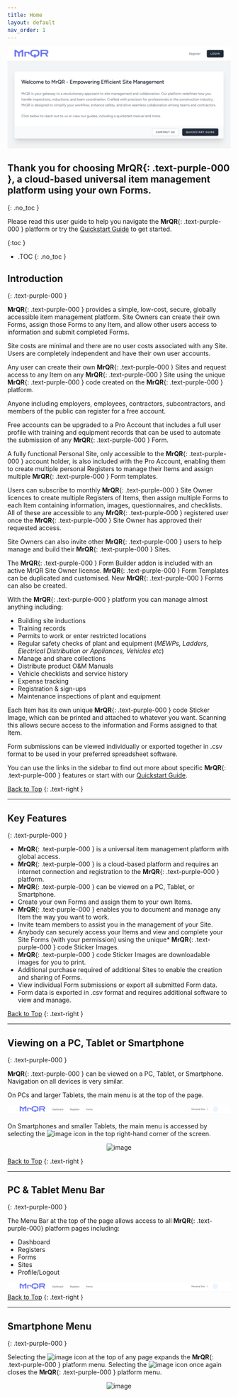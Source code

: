 ```yaml
---
title: Home
layout: default
nav_order: 1
---
```


<html>
<head>
  
<meta charset="UTF-8">
<meta name="description" content="mrqr">
<meta name="keywords" content="forms, form builder, form submission, data collection, safety, inspections">
<meta name="author" content="mark reeves">
<meta name="viewport" content="width=device-width, initial-scale=1.0">
  
<style>
.button {
  padding: 5px 12px;
  text-align: center;
  text-decoration: none;
  display: inline-block;
  font-size: 12px;
  margin: 4px 2px;
  cursor: pointer; }
.button1 {background-color: #000000;} /* Black */
.button2 {background-color: white;}
.button1 {color: white;}
.button2 {color: black;}
.button1 {border: none;}
.button2 {border: 1px solid grey}
.button1 {border-radius: 5px;}
.button2 {border-radius: 5px;}
  
</style>
</head>
</html>




![Index](/assets/images/MrQR_Landing_Page.png "Landing Page")


## Thank you for choosing **MrQR**{: .text-purple-000 }, a cloud-based universal item management platform using your own Forms.
{: .no_toc }

Please read this user guide to help you navigate the **MrQR**{: .text-purple-000 } platform or try the [Quickstart Guide](https://docs.mrqr.me/quickstart/) to get started.

{:toc }
- .TOC
{: .no_toc }

## Introduction
{: .text-purple-000 }

**MrQR**{: .text-purple-000 } provides a simple, low-cost, secure, globally accessible item management platform. Site Owners can create their own Forms, assign those Forms to any Item, and allow other users access to information and submit completed Forms.

Site costs are minimal and there are no user costs associated with any Site. Users are completely independent and have their own user accounts.

Any user can create their own **MrQR**{: .text-purple-000 } Sites and request access to any Item on any **MrQR**{: .text-purple-000 } Site using the unique **MrQR**{: .text-purple-000 } code created on the **MrQR**{: .text-purple-000 } platform.

Anyone including employers, employees, contractors, subcontractors, and members of the public can register for a free account.

Free accounts can be upgraded to a Pro Account that includes a full user profile with training and equipment records that can be used to automate the submission of any **MrQR**{: .text-purple-000 } Form. 

A fully functional Personal Site, only accessible to the **MrQR**{: .text-purple-000 } account holder, is also included with the Pro Account, enabling them to create multiple personal Registers to manage their Items and assign multiple **MrQR**{: .text-purple-000 } Form templates.

Users can subscribe to monthly **MrQR**{: .text-purple-000 } Site Owner licences to create multiple Registers of Items, then assign multiple Forms to each Item containing information, images, questionnaires, and checklists.  All of these are accessible to any **MrQR**{: .text-purple-000 } registered user once the **MrQR**{: .text-purple-000 } Site Owner has approved their requested access.

Site Owners can also invite other **MrQR**{: .text-purple-000 } users to help manage and build their **MrQR**{: .text-purple-000 } Sites.

The **MrQR**{: .text-purple-000 } Form Builder addon is included with an active MrQR Site Owner license. **MrQR**{: .text-purple-000 } Form Templates can be duplicated and customised. New **MrQR**{: .text-purple-000 } Forms can also be created.

With the **MrQR**{: .text-purple-000 } platform you can manage almost anything including:
* Building site inductions
* Training records
* Permits to work or enter restricted locations
* Regular safety checks of plant and equipment (*MEWPs, Ladders, Electrical Distribution or Appliances, Vehicles etc*)
* Manage and share collections
* Distribute product O&M Manuals
* Vehicle checklists and service history
* Expense tracking
* Registration & sign-ups
* Maintenance inspections of plant and equipment

Each Item has its own unique **MrQR**{: .text-purple-000 } code Sticker Image, which can be printed and attached to whatever you want. Scanning this allows secure access to the information and Forms assigned to that Item.

Form submissions can be viewed individually or exported together in .csv format to be used in your preferred spreadsheet software.

You can use the links in the sidebar to find out more about specific **MrQR**{: .text-purple-000 } features or start with our [Quickstart Guide](https://docs.mrqr.me/quickstart/).

[Back to Top](https://docs.mrqr.me/index)
{: .text-right }
___
## Key Features
{: .text-purple-000 }

* **MrQR**{: .text-purple-000 } is a universal item management platform with global access.
* **MrQR**{: .text-purple-000 } is a cloud-based platform and requires an internet connection and registration to the **MrQR**{: .text-purple-000 } platform.
* **MrQR**{: .text-purple-000 } can be viewed on a PC, Tablet, or Smartphone. 
* Create your own Forms and assign them to your own Items.
* **MrQR**{: .text-purple-000 } enables you to document and manage any Item the way you want to work.
* Invite team members to assist you in the management of your Site.
* Anybody can securely access your Items and view and complete your Site Forms (with your permission) using the unique* 
**MrQR**{: .text-purple-000 } code Sticker Images.
* **MrQR**{: .text-purple-000 } code Sticker Images are downloadable images for you to print.
* Additional purchase required of additional Sites to enable the creation and sharing of Forms.
* View individual Form submissions or export all submitted Form data.
* Form data is exported in .csv format and requires additional software to view and manage.

[Back to Top](https://docs.mrqr.me/index)
{: .text-right }
___
## Viewing on a PC, Tablet or Smartphone
{: .text-purple-000 }

**MrQR**{: .text-purple-000 } can be viewed on a PC, Tablet, or Smartphone. Navigation on all devices is very similar.

On PCs and larger Tablets, the main menu is at the top of the page.

![Index](/assets/images/MrQR_PC_Menu_Bar.png "PC menu access")

On Smartphones and smaller Tablets, the main menu is accessed by selecting the 
<img width="25" alt="image" src="https://docs.mrqr.me/assets/images/MrQR_Icon.png">
icon in the top right-hand corner of the screen.

<div style="text-align: center;">
<img width="400" alt="image" src="https://docs.mrqr.me/assets/images/MrQR_Mobile_Access_Menu.png">
</div>

[Back to Top](https://docs.mrqr.me/index)
{: .text-right }
___
## PC & Tablet Menu Bar
{: .text-purple-000 }

The Menu Bar at the top of the page allows access to all **MrQR**{: .text-purple-000} platform pages including:
* Dashboard
* Registers
* Forms
* Sites
* Profile/Logout
  
![Index](/assets/images/MrQR_PC_Menu_Bar.png "PC menu access")
[Back to Top](https://docs.mrqr.me/index)
{: .text-right }
___
## Smartphone Menu
{: .text-purple-000 }

Selecting the 
<img width="25" alt="image" src="https://github.com/MrQR-me/docs/assets/153803042/c52befe4-d437-41f0-908d-b7e4ad467e74">
icon at the top of any page expands the **MrQR**{: .text-purple-000 } platform menu. Selecting the
<img width="25" alt="image" src="https://github.com/MrQR-me/docs/assets/153803042/4606c0ca-e99d-44c0-8b63-81048a5d4e2c">
icon once again closes the **MrQR**{: .text-purple-000 } platform menu.

<div style="text-align: center;">
<img width="400" alt="image" src="https://docs.mrqr.me/assets/images/MrQR_Mobile_Menu.png">
</div>
